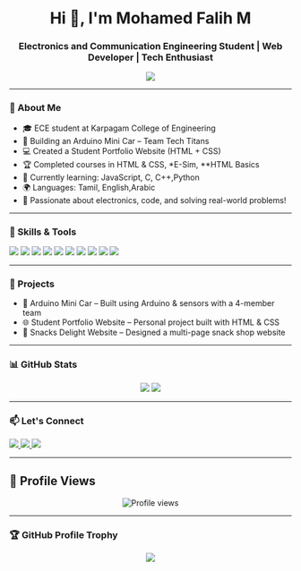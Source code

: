 

<h1 align="center">Hi 👋, I'm Mohamed Falih M</h1>
<h3 align="center">Electronics and Communication Engineering Student | Web Developer | Tech Enthusiast</h3>

<p align="center">
  <img src="https://readme-typing-svg.herokuapp.com?font=Fira+Code&size=24&pause=1000&color=00C2FF&center=true&vCenter=true&width=435&lines=Aspiring+Engineer;Frontend+Web+Developer;Arduino+Mini+Car+Builder;Tech+Explorer+%26+Learner" />
</p>

---

### 🔧 About Me

- 🎓 ECE student at Karpagam College of Engineering
- 🚗 Building an Arduino Mini Car – Team Tech Titans
- 💻 Created a Student Portfolio Website (HTML + CSS)
- 🏆 Completed courses in HTML & CSS, *E-Sim, **HTML Basics
- 🌱 Currently learning: JavaScript, C, C++,Python
- 🌍 Languages: Tamil, English,Arabic
- 🧠 Passionate about electronics, code, and solving real-world problems!

---

### 🏅 Skills & Tools

<p align="left">
  <img src="https://img.shields.io/badge/HTML5-E34F26?style=for-the-badge&logo=html5&logoColor=white"/>
  <img src="https://img.shields.io/badge/CSS3-1572B6?style=for-the-badge&logo=css3&logoColor=white"/>
  <img src="https://img.shields.io/badge/C-00599C?style=for-the-badge&logo=c&logoColor=white"/>
  <img src="https://img.shields.io/badge/C++-00599C?style=for-the-badge&logo=c%2B%2B&logoColor=white"/>
  <img src="https://img.shields.io/badge/JavaScript-F7DF1E?style=for-the-badge&logo=javascript&logoColor=black"/>
  <img src="https://img.shields.io/badge/Arduino-00979D?style=for-the-badge&logo=arduino&logoColor=white"/>
  <img src="https://img.shields.io/badge/Git-F05032?style=for-the-badge&logo=git&logoColor=white"/>
  <img src="https://img.shields.io/badge/GitHub-100000?style=for-the-badge&logo=github&logoColor=white"/>
  <img src="https://img.shields.io/badge/VSCode-007ACC?style=for-the-badge&logo=visual-studio-code&logoColor=white"/>
  <img src="https://img.shields.io/badge/Python-3776AB?style=for-the-badge&logo=python&logoColor=white" />
</p>

---

### 💼 Projects

- 🚗 Arduino Mini Car – Built using Arduino & sensors with a 4-member team
- 🌐 Student Portfolio Website – Personal project built with HTML & CSS
- 🍪 Snacks Delight Website – Designed a multi-page snack shop website

---

### 📊 GitHub Stats

<p align="center">
  <img src="https://github-readme-stats.vercel.app/api?username=Mohamedfalih&show_icons=true&theme=tokyonight" />
  <img src="https://github-readme-streak-stats.herokuapp.com/?user=Mohamedfalih&theme=tokyonight" />
</p>


---

### 📫 Let's Connect

<p align="left">
  <a href="https://www.linkedin.com/in/mohamed-falih-m-b0b527360" target="_blank">
    <img src="https://img.shields.io/badge/LinkedIn-blue?style=for-the-badge&logo=linkedin&logoColor=white" />
  </a>
  <a href="mailto:falih3261@gmail.com">
    <img src="https://img.shields.io/badge/Gmail-D14836?style=for-the-badge&logo=gmail&logoColor=white" />
  </a>
  <a href="https://github.com/Mohamedfalih">
    <img src="https://img.shields.io/badge/GitHub-100000?style=for-the-badge&logo=github&logoColor=white" />
  </a>
</p>

---

## 👀 Profile Views

<p align="center">
  <img src="https://komarev.com/ghpvc/?username=Mohamedfalih&label=Profile%20views&color=0e75b6&style=flat" alt="Profile views" />
</p>

_ _ _

### 🏆 GitHub Profile Trophy

<p align="center">
  <img src="https://github-profile-trophy.vercel.app/?username=Mohamedfalih&theme=dracula&margin-w=15" />
</p>

